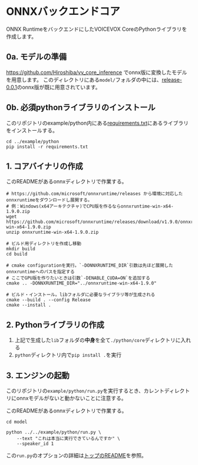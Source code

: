 # ONNXバックエンドコア
ONNX RuntimeをバックエンドにしたVOICEVOX CoreのPythonライブラリを作成します。

## 0a. モデルの準備
https://github.com/Hiroshiba/vv_core_inference でonnx版に変換したモデルを用意します。
このディレクトリにある`model/`フォルダの中には、[release-0.0.1](https://github.com/Hiroshiba/vv_core_inference/releases/tag/0.0.1)のonnx版が既に用意されています。

## 0b. 必須pythonライブラリのインストール
このリポジトリのexample/python内にある[requirements.txt](../example/python/requirements.txt)にあるライブラリをインストールする。

```
cd ../example/python
pip install -r requirements.txt
```

## 1. コアバイナリの作成
このREADMEがあるonnxディレクトリで作業する。

```
# https://github.com/microsoft/onnxruntime/releases から環境に対応したonnxruntimeをダウンロードし展開する。
# 例：Windows(x64アーキテクチャ)でCPU版を作るならonnxruntime-win-x64-1.9.0.zip
wget https://github.com/microsoft/onnxruntime/releases/download/v1.9.0/onnxruntime-win-x64-1.9.0.zip
unzip onnxruntime-win-x64-1.9.0.zip

# ビルド用ディレクトリを作成し移動
mkdir build
cd build

# cmake configurationを実行。`-DONNXRUNTIME_DIR`引数は先ほど展開したonnxruntimeへのパスを指定する
# ここでGPU版を作りたいときは引数`-DENABLE_CUDA=ON`を追加する
cmake .. -DONNXRUNTIME_DIR="../onnxruntime-win-x64-1.9.0"

# ビルド・インストール。libフォルダに必要なライブラリ等が生成される
cmake --build . --config Release
cmake --install .
```

## 2. Pythonライブラリの作成

1. 上記で生成した`lib`フォルダの**中身**を全て`./python/core`ディレクトリに入れる
2. `python`ディレクトリ内で`pip install .`を実行

## 3. エンジンの起動
このリポジトリの`example/python/run.py`を実行するとき、カレントディレクトリにonnxモデルがないと動かないことに注意する。

このREADMEがあるonnxディレクトリで作業する。
```
cd model

python ../../example/python/run.py \
    --text "これは本当に実行できているんですか" \
    --speaker_id 1
```

この`run.py`のオプションの詳細は[トップのREADME](../README.md)を参照。